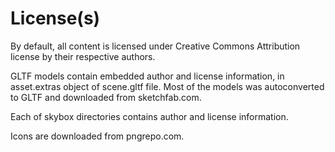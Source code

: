 # License(s)
By default, all content is licensed under Creative Commons Attribution license by their respective authors.

GLTF models contain embedded author and license information, in asset.extras object of scene.gltf file.
Most of the models was autoconverted to GLTF and downloaded from sketchfab.com.

Each of skybox directories contains author and license information.

Icons are downloaded from pngrepo.com.